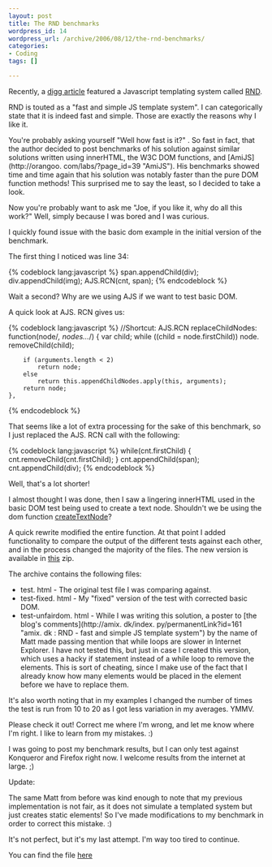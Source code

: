 ```yaml
--- 
layout: post
title: The RND benchmarks
wordpress_id: 14
wordpress_url: /archive/2006/08/12/the-rnd-benchmarks/
categories: 
- Coding
tags: []

---
```

Recently, a [digg article](http://www.digg.com/programming/JavaScript_templating_system_Display_HTML_blazingly_fast "JavaScript templating system - Display HTML blazingly fast") featured a Javascript templating system called [RND](http://amix.dk/index.py/permanentLink?id=161 "RND - fast and simple JS template system"). 

RND is touted as a "fast and simple JS template system". I can categorically state that it is indeed fast and simple. Those are exactly the reasons why I like it. 

You're probably asking yourself "Well how fast is it?" . So fast in fact, that the author decided to post benchmarks of his solution against similar solutions written using innerHTML, the W3C DOM functions, and [AmiJS](http://orangoo. com/labs/?page_id=39 "AmiJS"). His benchmarks showed time and time again that his solution was notably faster than the pure DOM function methods! This surprised me to say the least, so I decided to take a look.

<!--more-->

Now you're probably want to ask me "Joe, if you like it, why do all this work?" Well, simply because I was bored and I was curious. 

I quickly found issue with the basic dom example in the initial version of the benchmark. 

The first thing I noticed was line 34:

{% codeblock lang:javascript %}
    span.appendChild(div);
    div.appendChild(img);
    AJS.RCN(cnt, span); 
{% endcodeblock %}

Wait a second? Why are we using AJS if we want to test basic DOM. 

A quick look at AJS. RCN gives us:

{% codeblock lang:javascript %}
    //Shortcut: AJS.RCN
    replaceChildNodes: function(node/*, nodes...*/) {
        var child;
        while ((child = node.firstChild))
            node. removeChild(child);

        if (arguments.length < 2)
            return node;
        else
            return this.appendChildNodes.apply(this, arguments);
        return node;
    }, 
{% endcodeblock %}

That seems like a lot of extra processing for the sake of this benchmark, so I just replaced the AJS. RCN call with the following:

{% codeblock lang:javascript %}
    while(cnt.firstChild) {
        cnt.removeChild(cnt.firstChild);
    }
    cnt.appendChild(span);
    cnt.appendChild(div);
{% endcodeblock %}

Well, that's a lot shorter!

I almost thought I was done, then I saw a lingering innerHTML used in the basic DOM test being used to create a text node. Shouldn't we be using the dom function [createTextNode](http://www.quirksmode.org/dom/w3c_core.html#fourmethods "createTextNode()")?

A quick rewrite modified the entire function. At that point I added functionality to compare the output of the different tests against each other, and in the process changed the majority of the files. The new version is available in [this](/images/posts/2006/08/html_rnd_benchmark-updated.zip "benchmark-updated.zip") zip. 

The archive contains the following files:

- test. html - The original test file I was comparing against.
- test-fixed. html - My "fixed" version of the test with corrected basic DOM.
- test-unfairdom. html - While I was writing this solution, a poster to [the blog's comments](http://amix. dk/index. py/permanentLink?id=161 "amix. dk : RND - fast and simple JS template system") by the name of Matt made passing mention that while loops are slower in Internet Explorer. I have not tested this, but just in case I created this version, which uses a hacky if statement instead of a while loop to remove the elements. This is sort of cheating, since I make use of the fact that I already know how many elements would be placed in the element before we have to replace them.

It's also worth noting that in my examples I changed the number of times the test is run from 10 to 20 as I got less variation in my averages. YMMV. 

Please check it out! Correct me where I'm wrong, and let me know where I'm right. I like to learn from my mistakes. :)

I was going to post my benchmark results, but I can only test against Konqueror and Firefox right now. I welcome results from the internet at large. ;)

Update:

The same Matt from before was kind enough to note that my previous implementation is not fair, as it does not simulate a templated system but just creates static elements! So I've made modifications to my benchmark in order to correct this mistake. :)

It's not perfect, but it's my last attempt. I'm way too tired to continue. 

You can find the file [here](/images/posts/2006/08/html_rnd_benchmark-updated2.zip "html_rnd_benchmark-updated2.zip")

